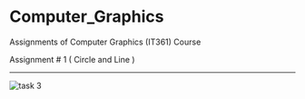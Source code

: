 # Computer_Graphics
Assignments of Computer Graphics (IT361) Course


Assignment # 1    ( Circle and Line )
**********************************************************
![task 3](https://user-images.githubusercontent.com/90295968/167312589-d88c2fb6-971f-439e-997e-ae5be3e162bf.jpg)
